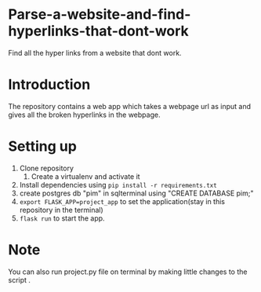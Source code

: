 # Parse-a-website-and-find-hyperlinks-that-dont-work
Find all the hyper links from a website that dont work.


# Introduction

The repository contains a web app which takes a webpage url as input and gives all the broken hyperlinks in the webpage.
   
# Setting up

1. Clone repository
   1.  Create a virtualenv and activate it
1. Install dependencies using `pip install -r requirements.txt`
1. create postgres db "pim" in sqlterminal using "CREATE DATABASE pim;"
1. `export FLASK_APP=project_app` to set the application(stay in this repository in the terminal)
1. `flask run` to start the app.

# Note
You can also run project.py file on terminal by making little changes to the script .
